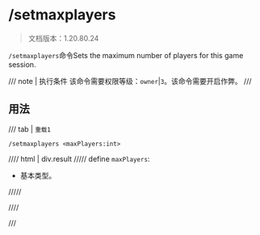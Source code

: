 # /setmaxplayers

> 文档版本：1.20.80.24

`/setmaxplayers`命令Sets the maximum number of players for this game session.

/// note | 执行条件
该命令需要权限等级：`owner`|`3`。该命令需要开启作弊。
///

## 用法

/// tab | `重载1`
```mcfunction
/setmaxplayers <maxPlayers:int>
```

//// html | div.result
///// define
`maxPlayers`: <!-- md:samp int -->

- 基本类型。


/////

////

///
